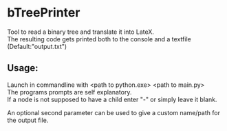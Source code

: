 # bTreePrinter
Tool to read a binary tree and translate it into LateX.  
The resulting code gets printed both to the console and a textfile (Default:"output.txt")  
## Usage:  
Launch in commandline with \<path to python.exe\> \<path to main.py\>  
The programs prompts are self explanatory.  
If a node is not supposed to have a child enter "-" or simply leave it blank.  
  
An optional second parameter can be used to give a custom name/path for the output file.  
